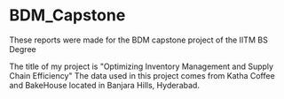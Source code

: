 # BDM_Capstone

These reports were made for the BDM capstone project of the IITM BS Degree

The title of my project is "Optimizing Inventory Management and Supply Chain Efficiency" The data used in this project comes from Katha Coffee and BakeHouse located in Banjara Hills, Hyderabad.
